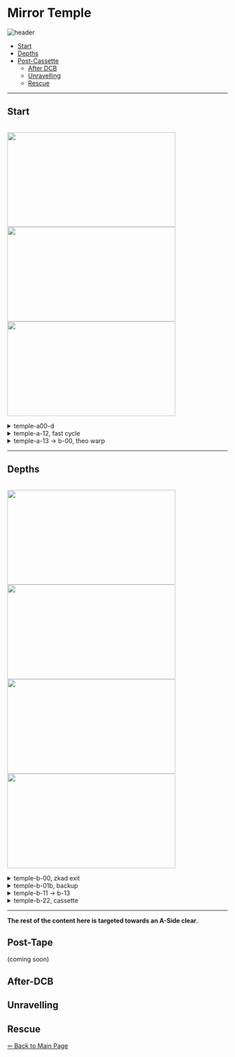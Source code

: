 # Mirror Temple
![header](https://github.com/koralreeef/cuedump-anypercent/blob/main/pngs/ch5aheader.png)
   - [Start](#start)
   - [Depths](#depths)
 - [Post-Cassette](#post-tape)
   - [After DCB](#after-dcb)
   - [Unravelling](#unravelling)
   - [Rescue](#rescue)
 ----
 ## Start
 \
 <img src="https://github.com/koralreeef/cuedump-anypercent/blob/main/images/5start1.webp" width="384" height="216"/>
 <img src="https://github.com/koralreeef/cuedump-anypercent/blob/main/images/5start2.webp" width="384" height="216"/>
 <img src="https://github.com/koralreeef/cuedump-anypercent/blob/main/images/5start3.webp" width="384" height="216"/>
 
 <details>
      <summary>temple-a00-d</summary>
      
   ![gif](https://github.com/koralreeef/cuedump-anypercent/blob/main/images/5start1.webp)
   \
   ![cue](https://cdn.discordapp.com/attachments/293555577991200770/776247965407772672/5start1.PNG)
   \
   Enter with a hyper bhop, then wavedash and hold jump until the cb. Try to downright in between these two cracks to slide under the ceiling. Do a wavedash + ultra off the 
   platform to set up the next screen cb.
 </details>
 
  <details>
      <summary>temple-a-12, fast cycle</summary>
      
   ![gif](https://github.com/koralreeef/cuedump-anypercent/blob/main/images/5start2.webp)
   \
   ![cue](https://cdn.discordapp.com/attachments/293555577991200770/776247966868307978/5start2.PNG)
   \
   Short hyper in the previous screen, then buffer upright + right dashes. Upright dash before the bubble reaches the line in the cue, and fastfall to make the cycle.
   \
   ![cue](https://cdn.discordapp.com/attachments/293555577991200770/776728734022631444/unknown.png)
   \
   For this cb, upleft dash when the bubble reaches this line.
 </details>
 
  <details>
      <summary>temple-a-13 -> b-00, theo warp</summary>
      
   ![gif](https://github.com/koralreeef/cuedump-anypercent/blob/main/images/5start3.webp)
   \
   ![cue](https://cdn.discordapp.com/attachments/293555577991200770/776247967858163742/5start3.PNG)
   \
   After the key door unlocks, hyper bhop into a wavedash. It is important that the wavedash is started under the lowest ceiling here marked. After the wavedash, 
   jump and upright dash.
   \
   ![cue](https://cdn.discordapp.com/attachments/293555577991200770/776247969409269830/5start4.PNG)
   \
   Cornerkick after the screen transition, hold jump, and upright dash around here. When you reach the peak of your dash height,
   cutscene skip immediately to have Madeline's Y-Position be on the button. If you feel you are too low when you pause, you can try to save yourself by buffering downdash and pressing the button before it kills you.
 </details>
 
 ----
 ## Depths
  \
 <img src="https://github.com/koralreeef/cuedump-anypercent/blob/main/images/depths1.webp" width="384" height="216"/>
 <img src="https://github.com/koralreeef/cuedump-anypercent/blob/main/images/depths2.webp" width="384" height="216"/>
 <img src="https://github.com/koralreeef/cuedump-anypercent/blob/main/images/depths3.webp" width="384" height="216"/>
 <img src="https://github.com/koralreeef/cuedump-anypercent/blob/main/images/depths4.webp" width="384" height="216"/>
 
  <details>
      <summary>temple-b-00, zkad exit</summary>
      
   ![gif](https://github.com/koralreeef/cuedump-anypercent/blob/main/images/depths1.webp)
   \
   ![cue](https://cdn.discordapp.com/attachments/293555577991200770/776247997502849035/depths1.PNG)
   \
   To line up the neutral cornerkick (or turnaround wall climb), get a good ultra and hold downright until transition. 
   Go neutral on transition and jump and do the cornerkick/climbjump. A good indicator that it will work is if Madeline is crouching through transition as pictured above.
 </details>
 
  <details>
      <summary>temple-b-01b, backup</summary>
      
   ![gif](https://github.com/koralreeef/cuedump-anypercent/blob/main/images/depths2.webp)
   \
   ![cue](https://cdn.discordapp.com/attachments/293555577991200770/776248008546582579/depths2.PNG)
   \
   Easy backup to recoup some time if you miss DCB, hyper into transition and wait to upright until you reach the right half of the lower ceiling. 
   You can also add an extra cornerkick for a clean landing after leaving the little space.
 </details>
 
  <details>
      <summary>temple-b-11 -> b-13</summary>
      
   ![gif](https://github.com/koralreeef/cuedump-anypercent/blob/main/images/depths3.webp)
   \
  To set up the reverse demohyper, simply jump and upright dash almost directly after. Wavedash after Madeline is on the right side of the torch to not miss the button.
  Be careful not to perform the wavedash + upleft too fast otherwise you might miss the button anyway.
 </details>
 
  <details>
      <summary>temple-b-22, cassette</summary>
      
   ![gif](https://github.com/koralreeef/cuedump-anypercent/blob/main/images/depths4.webp)
   \
   Enter with hyper speed, then downright + upleft dash/wallkick + right dash to set up the first cycle. Once you hear the tick for the blue block to disappear,
   right dash and buffer the upright + hyper bhop to make the last hyper more lenient. After hypering to the pink block, dash three times and wait a tiny bit before an extended hyper + ultra.
 </details>
 
 ----
 **The rest of the content here is targeted towards an A-Side clear.**
## Post-Tape
(coming soon)
## After-DCB 

## Unravelling

## Rescue 


[⇦ Back to Main Page](https://github.com/koralreeef/anypercent-cuecollection)

